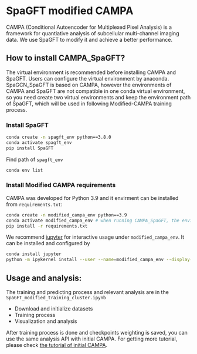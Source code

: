 # SpaGFT modified CAMPA

CAMPA (Conditional Autoencoder for Multiplexed Pixel Analysis) is a framework for quantiative analysis of subcellular multi-channel imaging data.
We use SpaGFT to modify it and achieve a better performance.


## How to install CAMPA_SpaGFT?

The virtual environment is recommended before installing CAMPA and SpaGFT. Users can configure the virtual environment by anaconda. 
SpaGCN_SpaGFT is based on CAMPA, however the environments of CAMPA and SpaGFT are not compatible in one conda virtual environment, so you need create two virtual environments and keep the environment path of SpaGFT, which will be used in following Modified-CAMPA training process.

### Install SpaGFT

```bash
conda create -n spagft_env python==3.8.0
conda activate spagft_env
pip install SpaGFT
```

Find path of `spagft_env`
```bash
conda env list
```

### Install Modified CAMPA requirements

CAMPA was developed for Python 3.9 and it envirment can be installed from `requirements.txt`:
```bash
conda create -n modified_campa_env python==3.9
conda activate modified_campa_env # when running CAMPA_SpaGFT, the environment is required
pip install -r requirements.txt
```
We recommend [jupyter](https://jupyter.org/) for interactive usage under `modified_campa_env`. It can be installed and configured by
```bash
conda install jupyter
python -m ipykernel install --user --name=modified_campa_env --display-name=modified_campa_env
```


## Usage and analysis:

The training and predicting process and relevant analysis are in the `SpaGFT_modified_training_cluster.ipynb`
- Download and initialize datasets
- Training process
- Visualization and analysis

After training process is done and checkpoints weighting is saved, you can use the same analysis API with initial CAMPA. For getting more tutorial, please check [the tutorial of initial CAMPA](https://campa.readthedocs.io/en/latest/index.html).